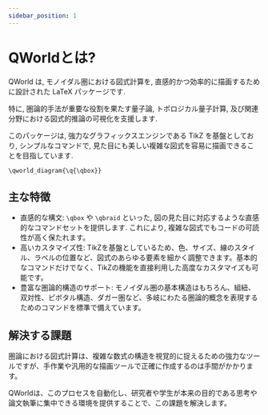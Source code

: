 ```yaml
---
sidebar_position: 1
---
```


# QWorldとは?

QWorld は, モノイダル圏における図式計算を, 直感的かつ効率的に描画するために設計された LaTeX パッケージです. 

特に, 圏論的手法が重要な役割を果たす量子論, トポロジカル量子計算, 及び関連分野における図式的推論の可視化を支援します. 

このパッケージは, 強力なグラフィックスエンジンである TikZ を基盤としており, シンプルなコマンドで, 見た目にも美しい複雑な図式を容易に描画できることを目指しています. 

```qworld-diagram
\qworld_diagram{\q{\qbox}}
```

## 主な特徴
- 直感的な構文: `\qbox` や `\qbraid` といった, 図の見た目に対応するような直感的なコマンドセットを提供します. これにより, 複雑な図式でもコードの可読性が高く保たれます。
- 高いカスタマイズ性: TikZを基盤としているため、色、サイズ、線のスタイル、ラベルの位置など、図式のあらゆる要素を細かく調整できます。基本的なコマンドだけでなく、TikZの機能を直接利用した高度なカスタマイズも可能です。
- 豊富な圏論的構造のサポート: モノイダル圏の基本構造はもちろん、組紐、双対性、ピボタル構造、ダガー圏など、多岐にわたる圏論的概念を表現するためのコマンドを標準で備えています。

## 解決する課題
圏論における図式計算は、複雑な数式の構造を視覚的に捉えるための強力なツールですが、手作業や汎用的な描画ツールで正確に作成するのは手間がかかります。

QWorldは、このプロセスを自動化し、研究者や学生が本来の目的である思考や論文執筆に集中できる環境を提供することで、この課題を解決します。